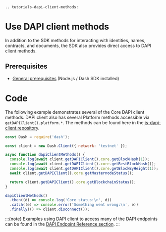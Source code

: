 ```{eval-rst}
.. tutorials-dapi-client-methods:
```

# Use DAPI client methods

In addition to the SDK methods for interacting with identities, names, contracts, and documents, the SDK also provides direct access to DAPI client methods.

## Prerequisites

- [General prerequisites](../tutorials/introduction.md#prerequisites) (Node.js / Dash SDK installed)

# Code

The following example demonstrates several of the Core DAPI client methods. DAPI client also has several Platform methods accessible via `getDAPIClient().platform.*`. The methods can be found here in the [js-dapi-client repository](https://github.com/dashevo/platform/tree/master/packages/js-dapi-client/lib/methods).

```javascript
const Dash = require('dash');

const client = new Dash.Client({ network: 'testnet' });

async function dapiClientMethods() {
  console.log(await client.getDAPIClient().core.getBlockHash(1));
  console.log(await client.getDAPIClient().core.getBestBlockHash());
  console.log(await client.getDAPIClient().core.getBlockByHeight(1));
  await client.getDAPIClient().core.getMasternodeStatus();

  return client.getDAPIClient().core.getBlockchainStatus();
}

dapiClientMethods()
  .then((d) => console.log('Core status:\n', d))
  .catch((e) => console.error('Something went wrong:\n', e))
  .finally(() => client.disconnect());
```

:::{note}
Examples using DAPI client to access many of the DAPI endpoints can be found in the [DAPI Endpoint Reference section](../reference/dapi-endpoints.md).
:::
